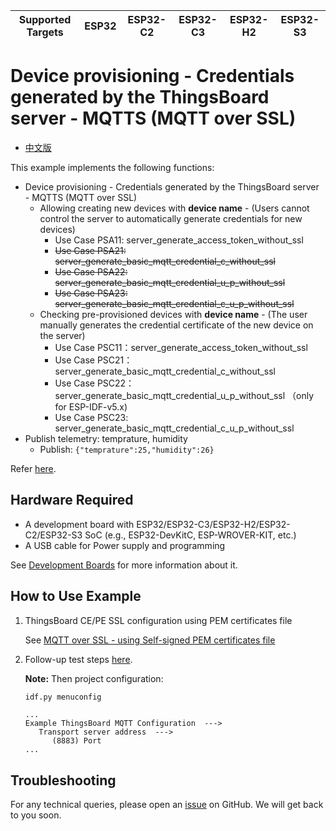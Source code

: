 | Supported Targets | ESP32 | ESP32-C2 | ESP32-C3 | ESP32-H2 | ESP32-S3 |
| ----------------- | ----- | -------- | -------- | -------- | -------- |

# Device provisioning - Credentials generated by the ThingsBoard server - MQTTS (MQTT over SSL)

* [中文版](./README_CN.md)

This example implements the following functions:

* Device provisioning - Credentials generated by the ThingsBoard server - MQTTS (MQTT over SSL)
  * Allowing creating new devices with **device name**  - (Users cannot control the server to automatically generate credentials for new devices)
     * Use Case PSA11: server_generate_access_token_without_ssl
     * ~~Use Case PSA21: server_generate_basic_mqtt_credential_c_without_ssl~~
     * ~~Use Case PSA22: server_generate_basic_mqtt_credential_u_p_without_ssl~~
     * ~~Use Case PSA23: server_generate_basic_mqtt_credential_c_u_p_without_ssl~~
  * Checking pre-provisioned devices with **device name** - (The user manually generates the credential certificate of the new device on the server)
     * Use Case PSC11：server_generate_access_token_without_ssl
     * Use Case PSC21：server_generate_basic_mqtt_credential_c_without_ssl
     * Use Case PSC22：server_generate_basic_mqtt_credential_u_p_without_ssl （only for ESP-IDF-v5.x)
     * Use Case PSC23: server_generate_basic_mqtt_credential_c_u_p_without_ssl
* Publish telemetry: temprature, humidity
  * Publish: `{"temprature":25,"humidity":26}`

Refer [here](https://thingsboard.io/docs/user-guide/device-provisioning/).

## Hardware Required

* A development board with ESP32/ESP32-C3/ESP32-H2/ESP32-C2/ESP32-S3 SoC (e.g., ESP32-DevKitC, ESP-WROVER-KIT, etc.)
* A USB cable for Power supply and programming

See [Development Boards](https://www.espressif.com/en/products/devkits) for more information about it.

## How to Use Example

1. ThingsBoard CE/PE SSL configuration using PEM certificates file

   See [MQTT over SSL - using Self-signed PEM certificates file](../../.docs/mqtt-over-ssl-ssl-configuration-using-pem-certificates-file.md)


1. Follow-up test steps [here](../ps10_srv_gen_credentials_wo_ssl/README.md).

   **Note:** Then project configuration:

   ```bash
   idf.py menuconfig
   ```

   ```menuconfig
   ...
   Example ThingsBoard MQTT Configuration  ---> 
      Transport server address  --->
         (8883) Port
   ...
   ```

## Troubleshooting

For any technical queries, please open an [issue](https://github.com/liang-zhu-zi/esp32-thingsboard-mqtt-client/issues) on GitHub. We will get back to you soon.
